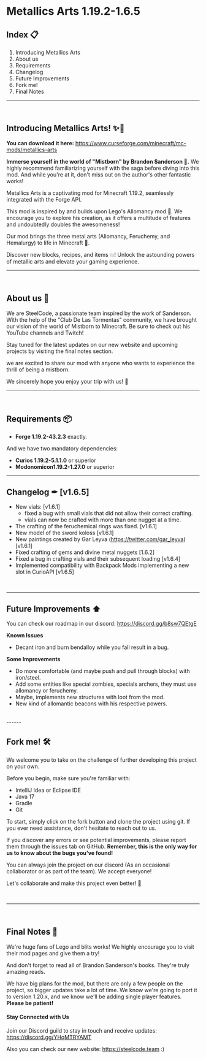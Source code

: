 # Metallics Arts 1.19.2-1.6.5



## Index 📋
1. Introducing Metallics Arts
2. About us
3. Requirements
4. Changelog
5. Future Improvements
6. Fork me!
7. Final Notes
---
<br>

## **Introducing Metallics Arts! ✨📘**

**You can download it here:** https://www.curseforge.com/minecraft/mc-mods/metallics-arts

**Immerse yourself in the world of "Mistborn" by Brandon Sanderson 💫.** We highly recommend familiarizing yourself with the saga before diving into this mod. And while you're at it, don't miss out on the author's other fantastic works!

Metallics Arts is a captivating mod for Minecraft 1.19.2, seamlessly integrated with the Forge API.

This mod is inspired by and builds upon Lego's Allomancy mod 🌟. We encourage you to explore his creation, as it offers a multitude of features and undoubtedly doubles the awesomeness!

Our mod brings the three metal arts (Allomancy, Feruchemy, and Hemalurgy) to life in Minecraft 🌌.

Discover new blocks, recipes, and items 💥! Unlock the astounding powers of metallic arts and elevate your gaming experience.
<br>

------

<br>

## **About us 🙋**
We are SteelCode, a passionate team inspired by the work of Sanderson. With the help of the "Club De Las Tormentas" community, we have brought our vision of the world of Mistborn to Minecraft. Be sure to check out his YouTube channels and Twitch!

Stay tuned for the latest updates on our new website and upcoming projects by visiting the final notes section.

we are excited to share our mod with anyone who wants to experience the thrill of being a mistborn.

We sincerely hope you enjoy your trip with us! 🎉
<br>

------

<br>

## **Requirements 📦**

- **Forge 1.19.2-43.2.3** exactly.

And we have two mandatory dependencies:
- **Curios 1.19.2-5.1.1.0** or superior
- **Modonomicon1.19.2-1.27.0** or superior

------

## **Changelog ✒ [v1.6.5]**
- New vials: [v1.6.1]
  - fixed a bug with small vials that did not allow their correct crafting.
  - vials can now be crafted with more than one nugget at a time.
- The crafting of the feruchemical rings was fixed. [v1.6.1]
- New model of the sword koloss [v1.6.1]
- New paintings created by Gar Leyva (https://twitter.com/gar_leyva) [v1.6.1]
- Fixed crafting of gems and divine metal nuggets [1.6.2]
- Fixed a bug in crafting vials and their subsequent loading [v1.6.4]
- Implemented compatibility with Backpack Mods implementing a new slot in CurioAPI [v1.6.5]
<br>

------

## **Future Improvements ⬆️**
You can check our roadmap in our discord:
https://discord.gg/b8sw7QEtgE
<br>

**Known Issues**
- Decant iron and burn bendalloy while you fall result in a bug.

**Some Improvements**
- Do more comfortable (and maybe push and pull through blocks) with iron/steel.
- Add some entities like special zombies, specials archers, they must use allomancy or feruchemy.
- Maybe, implements new structures with loot from the mod.
- New kind of allomantic beacons with his respective powers.
<br>
------

## **Fork me! 🛠️**
We welcome you to take on the challenge of further developing this project on your own.

Before you begin, make sure you're familiar with:
- IntelliJ Idea or Eclipse IDE
- Java 17
- Gradle
- Git

To start, simply click on the fork button and clone the project using git. If you ever need assistance, don't hesitate to reach out to us.

If you discover any errors or see potential improvements, please report them through the issues tab on GitHub. **Remember, this is the only way for us to know about the bugs you've found!**

You can always join the project on our discord (As an occasional collaborator or as part of the team). We accept everyone!

Let's collaborate and make this project even better! 🌟

<br>

------

<br>

## **Final Notes 🚀**

We're huge fans of Lego and blits works! We highly encourage you to visit their mod pages and give them a try!

And don't forget to read all of Brandon Sanderson's books. They're truly amazing reads.

We have big plans for the mod, but there are only a few people on the project, so bigger updates take a lot of time. 
We know we're going to port it to version 1.20.x, and we know we'll be adding single player features. **Please be patient!**

#### **Stay Connected with Us**

Join our Discord guild to stay in touch and receive updates: https://discord.gg/YHqMTRYAMT

Also you can check our new website: https://steelcode.team :)
